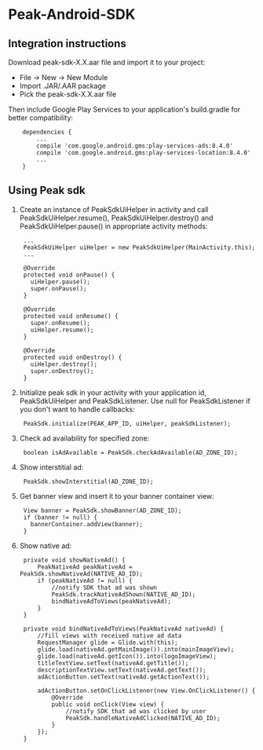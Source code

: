 # Peak-Android-SDK

## Integration instructions 
Download peak-sdk-X.X.aar file and import it to your project:

  - File -> New -> New Module
  - Import .JAR/.AAR package
  - Pick the peak-sdk-X.X.aar file

Then include Google Play Services to your application's build.gradle for better compatibility:

        dependencies {
            ...
            compile 'com.google.android.gms:play-services-ads:8.4.0'
            compile 'com.google.android.gms:play-services-location:8.4.0'
            ...
        }


## Using Peak sdk

1. Create an instance of PeakSdkUiHelper in activity and call PeakSdkUiHelper.resume(), PeakSdkUiHelper.destroy() and PeakSdkUiHelper.pause() in appropriate activity methods:
        
        ...
        PeakSdkUiHelper uiHelper = new PeakSdkUiHelper(MainActivity.this);
        ...
        
        @Override
        protected void onPause() {
          uiHelper.pause();
          super.onPause();
        }
         
        @Override
        protected void onResume() {
          super.onResume();
          uiHelper.resume();
        }
         
        @Override
        protected void onDestroy() {
          uiHelper.destroy();
          super.onDestroy();
        }

2. Initialize peak sdk in your activity with your application id, PeakSdkUiHelper and PeakSdkListener. Use null for PeakSdkListener if you don't want to handle callbacks:

        PeakSdk.initialize(PEAK_APP_ID, uiHelper, peakSdkListener);

3. Check ad availability for specified zone:

        boolean isAdAvailable = PeakSdk.checkAdAvailable(AD_ZONE_ID);

4. Show interstitial ad:

        PeakSdk.showInterstitial(AD_ZONE_ID);

5. Get banner view and insert it to your banner container view:

        View banner = PeakSdk.showBanner(AD_ZONE_ID);
        if (banner != null) {
          bannerContainer.addView(banner);
        }

6. Show native ad:

        private void showNativeAd() {
            PeakNativeAd peakNativeAd = PeakSdk.showNativeAd(NATIVE_AD_ID);
            if (peakNativeAd != null) {
                //notify SDK that ad was shown
                PeakSdk.trackNativeAdShown(NATIVE_AD_ID);
                bindNativeAdToViews(peakNativeAd);
            }
        }

        private void bindNativeAdToViews(PeakNativeAd nativeAd) {
            //fill views with received native ad data
            RequestManager glide = Glide.with(this);
            glide.load(nativeAd.getMainImage()).into(mainImageView);
            glide.load(nativeAd.getIcon()).into(logoImageView);
            titleTextView.setText(nativeAd.getTitle());
            descriptionTextView.setText(nativeAd.getText());
            adActionButton.setText(nativeAd.getActionText());

            adActionButton.setOnClickListener(new View.OnClickListener() {
                @Override
                public void onClick(View view) {
                    //notify SDK that ad was clicked by user
                    PeakSdk.handleNativeAdClicked(NATIVE_AD_ID);
                }
            });
        }